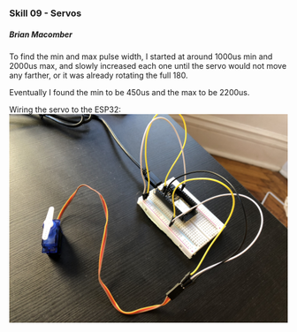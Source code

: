 ### Skill 09 - Servos

##### Brian Macomber

To find the min and max pulse width, I started at around 1000us min and 2000us max, and slowly increased each one until the servo would not move any farther, or it was already rotating the full 180.

Eventually I found the min to be 450us and the max to be 2200us.

Wiring the servo to the ESP32:
![!pic1](/skills/cluster-1/09/images/servo_circuit.jpg)
